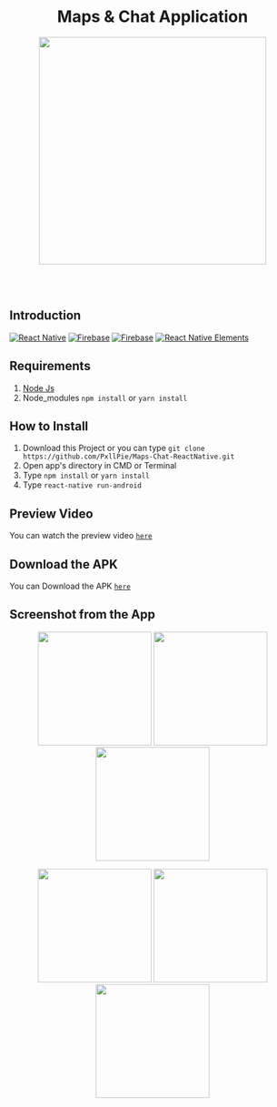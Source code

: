 <h1 align='center'>Maps & Chat Application</h1>

<p align='center'>
    <img width="400" src='https://user-images.githubusercontent.com/50565222/61575785-58362480-aafa-11e9-9840-9194bff32aba.png' />
</p>

<br>
<br>

## Introduction
[![React Native](https://img.shields.io/badge/React%20Native-0.59.9-black.svg?style=rounded-square)](https://facebook.github.io/react-native/)
[![Firebase](https://img.shields.io/badge/Firebase-6.3.0-edba13.svg?style=rounded-square)](https://firebase.google.com/?gclid=EAIaIQobChMI2qeqx_3C4wIVTiUrCh0i0QGfEAAYASAAEgIPNfD_BwE)
[![Firebase](https://img.shields.io/badge/React%20Native%20Maps-0.25.0-green.svg?style=rounded-square)](https://github.com/react-native-community/react-native-maps)
[![React Native Elements](https://img.shields.io/badge/React%20Native%20Elements-1.1.0-3d94ff.svg?style=rounded-square)](https://facebook.github.io/react-native/)

## Requirements
1. <a href="https://nodejs.org/en/download/">Node Js</a>
2. Node_modules ``` npm install ``` or ``` yarn install ```

## How to Install
1. Download this Project or you can type ``` git clone https://github.com/PxllPie/Maps-Chat-ReactNative.git ```
2. Open app's directory in CMD or Terminal
3. Type ` npm install ` or ` yarn install `
4. Type ` react-native run-android `

## Preview Video 
You can watch the preview video [`here`](https://drive.google.com/file/d/100MX_fDn3zn_xsOpg109sTaguJ72sz25/view?usp=sharing)

## Download the APK
You can Download the APK [`here`](https://drive.google.com/file/d/1W8lC66_Dl9MBedezKG7ZNQNa3WimEtsm/view?usp=sharing)


## Screenshot from the App
<p align='center'>
  <span>
      <image width="200" src="https://user-images.githubusercontent.com/50565222/61576157-61c28b00-ab00-11e9-9155-69967b90ea9e.jpeg" />
      <image width="200" src="https://user-images.githubusercontent.com/50565222/61576158-61c28b00-ab00-11e9-8a41-274fa0e63758.jpeg" />
      <image width="200" src="https://user-images.githubusercontent.com/50565222/61576159-61c28b00-ab00-11e9-9c35-88bd7cec15de.jpeg" /> 
  </span>
</p>
<p align='center'>
  <span>
      <image width="200" src="https://user-images.githubusercontent.com/50565222/61576161-625b2180-ab00-11e9-8382-e141adff141a.jpeg" />
      <image width="200" src="https://user-images.githubusercontent.com/50565222/61576162-625b2180-ab00-11e9-8336-d581749d5831.jpeg" />
      <image width="200" src="https://user-images.githubusercontent.com/50565222/61576163-62f3b800-ab00-11e9-96cc-62609d31a480.jpeg" />
  </span>
</p>
